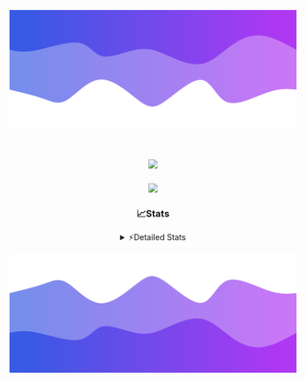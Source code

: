 ![Header](./header.png)
<div align="center">

<h1 align="center">
  <a href="https://git.io/typing-svg">
    <img src="https://readme-typing-svg.herokuapp.com/?lines=Hello,+There!+👋;This+is+chicho.;CEO+on+Hely+Development....;&center=true&size=25">
  </a>
</h1>
  
<p align="center">
  <img src="https://lanyard.cnrad.dev/api/852683595378196480" />
</p>

### 📈Stats
<details>
    <summary> ⚡Detailed Stats</summary>
    <br/>

<!--START_SECTION:waka-->
![Code Time](http://img.shields.io/badge/Code%20Time-246%20hrs%2011%20mins-blue)

![Profile Views](http://img.shields.io/badge/Profile%20Views-3-blue)

**🐱 My GitHub Data** 

> 📦 42.4 kB Used in GitHub's Storage 
 > 
> 🏆 22 Contributions in the Year 2023
 > 
> 🚫 Not Opted to Hire
 > 
> 📜 7 Public Repositories 
 > 
> 🔑 9 Private Repositories 
 > 
**I'm a Night 🦉** 

```text
🌞 Morning                15 commits          ██░░░░░░░░░░░░░░░░░░░░░░░   06.98 % 
🌆 Daytime                28 commits          ███░░░░░░░░░░░░░░░░░░░░░░   13.02 % 
🌃 Evening                107 commits         ████████████░░░░░░░░░░░░░   49.77 % 
🌙 Night                  65 commits          ████████░░░░░░░░░░░░░░░░░   30.23 % 
```
📅 **I'm Most Productive on Tuesday** 

```text
Monday                   13 commits          ██░░░░░░░░░░░░░░░░░░░░░░░   06.05 % 
Tuesday                  44 commits          █████░░░░░░░░░░░░░░░░░░░░   20.47 % 
Wednesday                42 commits          █████░░░░░░░░░░░░░░░░░░░░   19.53 % 
Thursday                 25 commits          ███░░░░░░░░░░░░░░░░░░░░░░   11.63 % 
Friday                   33 commits          ████░░░░░░░░░░░░░░░░░░░░░   15.35 % 
Saturday                 23 commits          ███░░░░░░░░░░░░░░░░░░░░░░   10.70 % 
Sunday                   35 commits          ████░░░░░░░░░░░░░░░░░░░░░   16.28 % 
```


📊 **This Week I Spent My Time On** 

```text
🕑︎ Time Zone: America/Argentina/Buenos_Aires

💬 Programming Languages: 
Python                   3 hrs 38 mins       ████████████░░░░░░░░░░░░░   48.20 % 
C#                       1 hr 18 mins        ████░░░░░░░░░░░░░░░░░░░░░   17.36 % 
C++                      1 hr 11 mins        ████░░░░░░░░░░░░░░░░░░░░░   15.75 % 
HTML                     35 mins             ██░░░░░░░░░░░░░░░░░░░░░░░   07.92 % 
Other                    24 mins             █░░░░░░░░░░░░░░░░░░░░░░░░   05.37 % 

🔥 Editors: 
VS Code                  4 hrs 38 mins       ███████████████░░░░░░░░░░   61.51 % 
Visual Studio            2 hrs 54 mins       ██████████░░░░░░░░░░░░░░░   38.49 % 

🐱‍💻 Projects: 
Unknown Project          4 hrs 6 mins        ██████████████░░░░░░░░░░░   54.36 % 
Hate                     1 hr 42 mins        ██████░░░░░░░░░░░░░░░░░░░   22.73 % 
InfantryCheats           58 mins             ███░░░░░░░░░░░░░░░░░░░░░░   12.87 % 
Coder                    23 mins             █░░░░░░░░░░░░░░░░░░░░░░░░   05.29 % 
FiveM                    10 mins             █░░░░░░░░░░░░░░░░░░░░░░░░   02.23 % 

💻 Operating System: 
Windows                  7 hrs 33 mins       █████████████████████████   100.00 % 
```

**I Mostly Code in JavaScript** 

```text
JavaScript               8 repos             █████████░░░░░░░░░░░░░░░░   36.36 % 
CSS                      3 repos             ███░░░░░░░░░░░░░░░░░░░░░░   13.64 % 
HTML                     2 repos             ██░░░░░░░░░░░░░░░░░░░░░░░   09.09 % 
C#                       2 repos             ██░░░░░░░░░░░░░░░░░░░░░░░   09.09 % 
Batchfile                1 repo              █░░░░░░░░░░░░░░░░░░░░░░░░   04.55 % 
```




 Last Updated on 02/08/2023 13:15:23 UTC
<!--END_SECTION:waka-->
</details>

![Footer](./footer.png)
